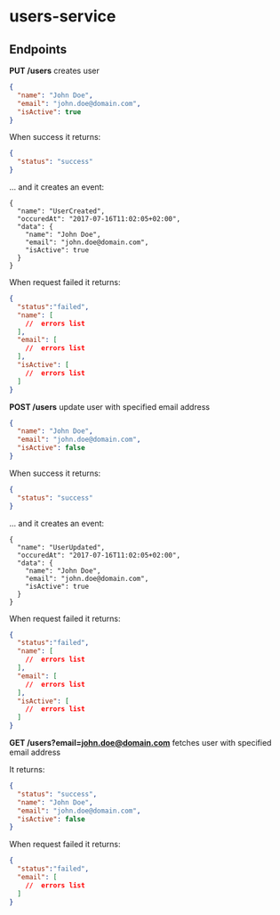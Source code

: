 # users-service


## Endpoints

**PUT /users** creates user
```json
{
  "name": "John Doe",
  "email": "john.doe@domain.com",
  "isActive": true
}
```

When success it returns:
```json
{
  "status": "success"
}
```
... and it creates an event:
```
{
  "name": "UserCreated",
  "occuredAt": "2017-07-16T11:02:05+02:00",
  "data": {
    "name": "John Doe",
    "email": "john.doe@domain.com",
    "isActive": true
  }
}
```

When request failed it returns:
```json
{
  "status":"failed",
  "name": [
    //  errors list
  ],
  "email": [
    //  errors list
  ],
  "isActive": [
    //  errors list
  ]
}
```

**POST /users** update user with specified email address
```json
{
  "name": "John Doe",
  "email": "john.doe@domain.com",
  "isActive": false
}
```


When success it returns:
```json
{
  "status": "success"
}
```
... and it creates an event:
```
{
  "name": "UserUpdated",
  "occuredAt": "2017-07-16T11:02:05+02:00",
  "data": {
    "name": "John Doe",
    "email": "john.doe@domain.com",
    "isActive": true
  }
}
```

When request failed it returns:
```json
{
  "status":"failed",
  "name": [
    //  errors list
  ],
  "email": [
    //  errors list
  ],
  "isActive": [
    //  errors list
  ]
}
```


**GET /users?email=john.doe@domain.com** fetches user with specified email address

It returns:
```json
{
  "status": "success",
  "name": "John Doe",
  "email": "john.doe@domain.com",
  "isActive": false
}
```

When request failed it returns:
```json
{
  "status":"failed",
  "email": [
    //  errors list
  ]
}
```
